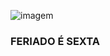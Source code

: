![imagem](https://www.icegif.com/wp-content/uploads/neymar-da-silva-santos-junior-icegif-5.gif)

### FERIADO É SEXTA 

<!--
**JotaM30/JotaM30** is a ✨ _special_ ✨ repository because its `README.md` (this file) appears on your GitHub profile.

Here are some ideas to get you started:
🔭 I’m currently working on ...
 🌱 I’m currently learning ...
 👯 I’m looking to collaborate on ...
 🤔 I’m looking for help with ...
- 💬 Ask me about ...
- 📫 How to reach me: ...
- 😄 Pronouns: ...
- ⚡ Fun fact: ...
-->
